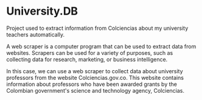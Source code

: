 # University.DB
Project used to extract information from Colciencias about my university teachers automatically.

A web scraper is a computer program that can be used to extract data from websites.
Scrapers can be used for a variety of purposes, such as collecting data for research,
marketing, or business intelligence.

In this case, we can use a web scraper to collect data about university professors 
from the website Colciencias.gov.co. This website contains information about professors
who have been awarded grants by the Colombian government's science and technology agency,
Colciencias.
